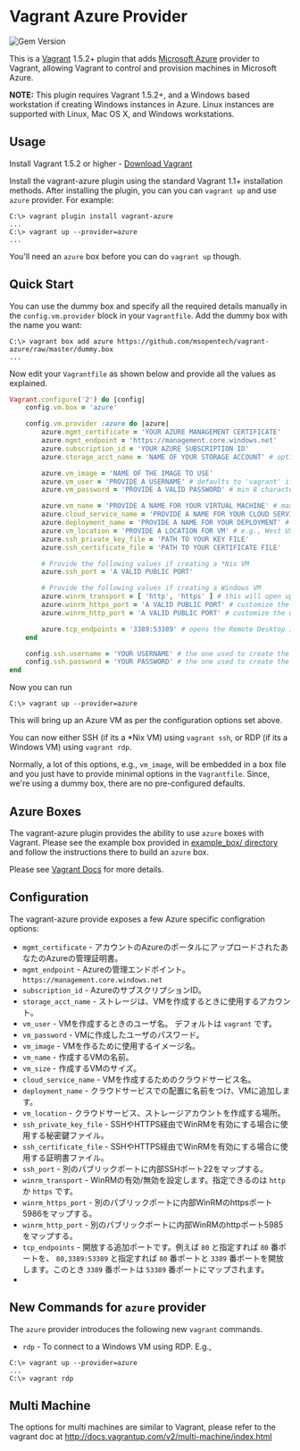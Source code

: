 ﻿# Vagrant Azure Provider

![Gem Version](https://badge.fury.io/rb/vagrant-azure.png)

This is a [Vagrant](http://www.vagrantup.com) 1.5.2+ plugin that adds [Microsoft Azure](https://azure.microsoft.com)
provider to Vagrant, allowing Vagrant to control and provision machines in Microsoft Azure.

**NOTE:** This plugin requires Vagrant 1.5.2+, and a Windows based workstation if creating Windows instances in Azure. Linux instances are supported with Linux, Mac OS X, and Windows workstations.

## Usage

Install Vagrant 1.5.2 or higher - [Download Vagrant](http://www.vagrantup.com/downloads.html)

Install the vagrant-azure plugin using the standard Vagrant 1.1+ installation methods. After installing the plugin, you can you can ```vagrant up``` and use ```azure``` provider. For example:

```
C:\> vagrant plugin install vagrant-azure
...
C:\> vagrant up --provider=azure
...
```

You'll need an ```azure``` box before you can do ```vagrant up``` though.

## Quick Start

You can use the dummy box and specify all the required details manually in the ```config.vm.provider``` block in your ```Vagrantfile```. Add the dummy box with the name you want:

```
C:\> vagrant box add azure https://github.com/msopentech/vagrant-azure/raw/master/dummy.box
...
```

Now edit your ```Vagrantfile``` as shown below and provide all the values as explained.

```ruby
Vagrant.configure('2') do |config|
	config.vm.box = 'azure'

	config.vm.provider :azure do |azure|
		azure.mgmt_certificate = 'YOUR AZURE MANAGEMENT CERTIFICATE'
		azure.mgmt_endpoint = 'https://management.core.windows.net'
		azure.subscription_id = 'YOUR AZURE SUBSCRIPTION ID'
		azure.storage_acct_name = 'NAME OF YOUR STORAGE ACCOUNT' # optional. A new one will be generated if not provided.

		azure.vm_image = 'NAME OF THE IMAGE TO USE'
		azure.vm_user = 'PROVIDE A USERNAME' # defaults to 'vagrant' if not provided
		azure.vm_password = 'PROVIDE A VALID PASSWORD' # min 8 characters. should contain a lower case letter, an uppercase letter, a number and a special character

		azure.vm_name = 'PROVIDE A NAME FOR YOUR VIRTUAL MACHINE' # max 15 characters. contains letters, number and hyphens. can start with letters and can end with letters and numbers
		azure.cloud_service_name = 'PROVIDE A NAME FOR YOUR CLOUD SERVICE' # same as vm_name. leave blank to auto-generate
		azure.deployment_name = 'PROVIDE A NAME FOR YOUR DEPLOYMENT' # defaults to cloud_service_name
		azure.vm_location = 'PROVIDE A LOCATION FOR VM' # e.g., West US
	    azure.ssh_private_key_file = 'PATH TO YOUR KEY FILE'
	    azure.ssh_certificate_file = 'PATH TO YOUR CERTIFICATE FILE'

	    # Provide the following values if creating a *Nix VM
	    azure.ssh_port = 'A VALID PUBLIC PORT'

	    # Provide the following values if creating a Windows VM
	    azure.winrm_transport = [ 'http', 'https' ] # this will open up winrm ports on both http (5985) and http (5986) ports
	    azure.winrm_https_port = 'A VALID PUBLIC PORT' # customize the winrm https port, instead of 5986
	    azure.winrm_http_port = 'A VALID PUBLIC PORT' # customize the winrm http port, insted of 5985

	    azure.tcp_endpoints = '3389:53389' # opens the Remote Desktop internal port that listens on public port 53389. Without this, you cannot RDP to a Windows VM.
	end

	config.ssh.username = 'YOUR USERNAME' # the one used to create the VM
	config.ssh.password = 'YOUR PASSWORD' # the one used to create the VM
end
```

Now you can run

```
C:\> vagrant up --provider=azure
```

This will bring up an Azure VM as per the configuration options set above.

You can now either SSH (if its a *Nix VM) using ```vagrant ssh```, or RDP (if its a Windows VM) using ```vagrant rdp```.

Normally, a lot of this options, e.g., ```vm_image```, will be embedded in a box file and you just have to provide minimal options in the ```Vagrantfile```. Since, we're using a dummy box, there are no pre-configured defaults.

## Azure Boxes

The vagrant-azure plugin provides the ability to use ```azure``` boxes with Vagrant. Please see the example box provided in [example_box/ directory](https://github.com/msopentech/vagrant-azure/tree/master/example_box) and follow the instructions there to build an ```azure``` box.

Please see [Vagrant Docs](http://docs.vagrantup.com/v2/) for more details.

## Configuration

The vagrant-azure provide exposes a few Azure specific configration options:

* `mgmt_certificate` - アカウントのAzureのポータルにアップロードされたあなたのAzureの管理証明書。
* `mgmt_endpoint` - Azureの管理エンドポイント。 `https://management.core.windows.net`
* `subscription_id` - AzureのサブスクリプションID。
* `storage_acct_name` - ストレージは、VMを作成するときに使用するアカウント。
* `vm_user` - VMを作成するときのユーザ名。 デフォルトは `vagrant` です。
* `vm_password` - VMに作成したユーザのパスワード。
* `vm_image` - VMを作るために使用するイメージ名。
* `vm_name` - 作成するVMの名前。
* `vm_size` - 作成するVMのサイズ。
* `cloud_service_name` - VMを作成するためのクラウドサービス名。
* `deployment_name` - クラウドサービスでの配置に名前をつけ、VMに追加します。
* `vm_location` - クラウドサービス、ストレージアカウントを作成する場所。
* `ssh_private_key_file` - SSHやHTTPS経由でWinRMを有効にする場合に使用する秘密鍵ファイル。
* `ssh_certificate_file` - SSHやHTTPS経由でWinRMを有効にする場合に使用する証明書ファイル。
* `ssh_port` - 別のパブリックポートに内部SSHポート22をマップする。
* `winrm_transport` - WinRMの有効/無効を設定します。指定できるのは `http` か `https` です。
* `winrm_https_port` - 別のパブリックポートに内部WinRMのhttpsポート5986をマップする。
* `winrm_http_port` - 別のパブリックポートに内部WinRMのhttpポート5985をマップする。
* `tcp_endpoints` - 開放する追加ポートです。例えば `80` と指定すれば `80` 番ポートを、 `80,3389:53389` と指定すれば `80` 番ポートと `3389` 番ポートを開放します。このとき `3389` 番ポートは `53389` 番ポートにマップされます。
* 

## New Commands for `azure` provider

The `azure` provider introduces the following new `vagrant` commands.

* `rdp` - To connect to a Windows VM using RDP. E.g.,
```
C:\> vagrant up --provider=azure
...
C:\> vagrant rdp
```


## Multi Machine
The options for multi machines are similar to Vagrant, please refer to the vagrant doc at http://docs.vagrantup.com/v2/multi-machine/index.html

